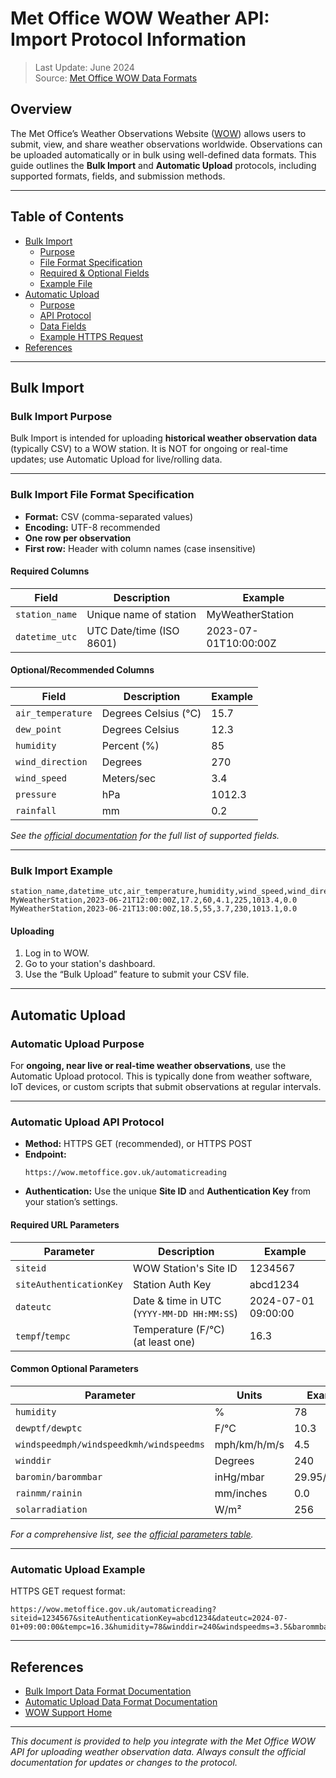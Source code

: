 
# Met Office WOW Weather API: Import Protocol Information

> Last Update: June 2024  
> Source: [Met Office WOW Data Formats](https://wow.metoffice.gov.uk/support/dataformats)

## Overview

The Met Office’s Weather Observations Website ([WOW](https://wow.metoffice.gov.uk/)) allows users to submit, view, and share weather observations worldwide. Observations can be uploaded automatically or in bulk using well-defined data formats. This guide outlines the **Bulk Import** and **Automatic Upload** protocols, including supported formats, fields, and submission methods.

---

## Table of Contents

- [Bulk Import](#bulk-import)
  - [Purpose](#bulk-import-purpose)
  - [File Format Specification](#bulk-import-file-format-specification)
  - [Required & Optional Fields](#bulk-import-fields)
  - [Example File](#bulk-import-example)
- [Automatic Upload](#automatic-upload)
  - [Purpose](#automatic-upload-purpose)
  - [API Protocol](#automatic-upload-api-protocol)
  - [Data Fields](#automatic-upload-fields)
  - [Example HTTPS Request](#automatic-upload-example)
- [References](#references)

---

## Bulk Import

### Bulk Import Purpose

Bulk Import is intended for uploading **historical weather observation data** (typically CSV) to a WOW station. It is NOT for ongoing or real-time updates; use Automatic Upload for live/rolling data.

---

### Bulk Import File Format Specification

- **Format:** CSV (comma-separated values)
- **Encoding:** UTF-8 recommended
- **One row per observation**
- **First row:** Header with column names (case insensitive)

#### Required Columns

| Field             | Description               | Example               |
|-------------------|--------------------------|-----------------------|
| `station_name`    | Unique name of station   | MyWeatherStation      |
| `datetime_utc`    | UTC Date/time (ISO 8601) | 2023-07-01T10:00:00Z  |

#### Optional/Recommended Columns

| Field            | Description               | Example   |
|------------------|--------------------------|-----------|
| `air_temperature`| Degrees Celsius (°C)     | 15.7      |
| `dew_point`      | Degrees Celsius          | 12.3      |
| `humidity`       | Percent (%)              | 85        |
| `wind_direction` | Degrees                  | 270       |
| `wind_speed`     | Meters/sec               | 3.4       |
| `pressure`       | hPa                      | 1012.3    |
| `rainfall`       | mm                       | 0.2       |

*See the [official documentation](https://wow.metoffice.gov.uk/support/dataformats#bulk) for the full list of supported fields.*

---

### Bulk Import Example

```csv
station_name,datetime_utc,air_temperature,humidity,wind_speed,wind_direction,pressure,rainfall
MyWeatherStation,2023-06-21T12:00:00Z,17.2,60,4.1,225,1013.4,0.0
MyWeatherStation,2023-06-21T13:00:00Z,18.5,55,3.7,230,1013.1,0.0
```

#### Uploading

1. Log in to WOW.
2. Go to your station's dashboard.
3. Use the “Bulk Upload” feature to submit your CSV file.

---

## Automatic Upload

### Automatic Upload Purpose

For **ongoing, near live or real-time weather observations**, use the Automatic Upload protocol. This is typically done from weather software, IoT devices, or custom scripts that submit observations at regular intervals.

---

### Automatic Upload API Protocol

- **Method:** HTTPS GET (recommended), or HTTPS POST
- **Endpoint:**  
  ```
  https://wow.metoffice.gov.uk/automaticreading
  ```
- **Authentication:** Use the unique **Site ID** and **Authentication Key** from your station’s settings.

#### Required URL Parameters

| Parameter      | Description                     | Example                 |
|----------------|---------------------------------|-------------------------|
| `siteid`       | WOW Station's Site ID           | 1234567                 |
| `siteAuthenticationKey` | Station Auth Key        | abcd1234                |
| `dateutc`      | Date & time in UTC (`YYYY-MM-DD HH:MM:SS`) | 2024-07-01 09:00:00 |
| `tempf`/`tempc`| Temperature (F/°C) (at least one) | 16.3                   |

#### Common Optional Parameters

| Parameter      | Units      | Example   |
|----------------|------------|-----------|
| `humidity`     | %          | 78        |
| `dewptf/dewptc`| F/°C       | 10.3      |
| `windspeedmph/windspeedkmh/windspeedms`| mph/km/h/m/s | 4.5 |
| `winddir`      | Degrees    | 240       |
| `baromin/barommbar` | inHg/mbar | 29.95/1013.8 |
| `rainmm/rainin`| mm/inches  | 0.0       |
| `solarradiation`| W/m²      | 256       |

*For a comprehensive list, see the [official parameters table](https://wow.metoffice.gov.uk/support/dataformats#automatic).*

---

### Automatic Upload Example

HTTPS GET request format:
```
https://wow.metoffice.gov.uk/automaticreading?siteid=1234567&siteAuthenticationKey=abcd1234&dateutc=2024-07-01+09:00:00&tempc=16.3&humidity=78&winddir=240&windspeedms=3.5&barommbar=1013.8&rainmm=0.0
```

---

## References

- [Bulk Import Data Format Documentation](https://wow.metoffice.gov.uk/support/dataformats#bulk)
- [Automatic Upload Data Format Documentation](https://wow.metoffice.gov.uk/support/dataformats#automatic)
- [WOW Support Home](https://wow.metoffice.gov.uk/support)

---

*This document is provided to help you integrate with the Met Office WOW API for uploading weather observation data. Always consult the official documentation for updates or changes to the protocol.*

